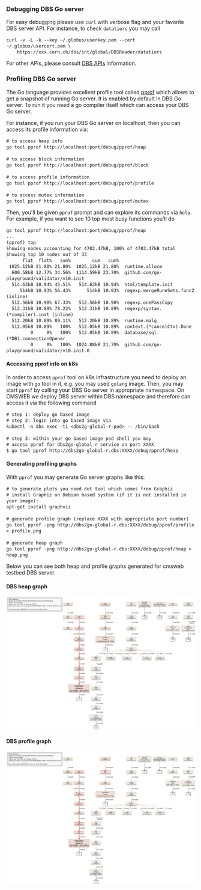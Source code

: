 ### Debugging DBS Go server
For easy debugging please use `curl` with verbose flag and your favorite
DBS server API. For instance, to check `datatiers` you may call
```
curl -v -L -k --key ~/.globus/userkey.pem --cert ~/.globus/usercert.pem \
    https://xxx.cern.ch/dbs/int/global/DBSReader/datatiers
```
For other APIs, please consult [DBS APIs](apis.md) information.

### Profiling DBS Go server
The Go language provides excellent profile tool called
[pprof](https://go.dev/blog/pprof)
which allows to get a snapshot of running Go server. It is enabled by default
in DBS Go server. To run it you need a go compiler itself which can access
your DBS Go server.

For instance, if you run your DBS Go server on localhost, then you can access
its profile information via:
```
# to access heap info
go tool pprof http://localhost:port/debug/pprof/heap

# to access block information
go tool pprof http://localhost:port/debug/pprof/block

# to access profile information
go tool pprof http://localhost:port/debug/pprof/profile

# to access mutex information
go tool pprof http://localhost:port/debug/pprof/mutex
```
Then, you'll be given `pprof` prompt and can explore its commands via
`help`. For example, if you want to see 10 top most busy functions you'll do
```
go tool pprof http://localhost:port/debug/pprof/heap
...
(pprof) top
Showing nodes accounting for 4703.47kB, 100% of 4703.47kB total
Showing top 10 nodes out of 33
      flat  flat%   sum%        cum   cum%
 1025.12kB 21.80% 21.80%  1025.12kB 21.80%  runtime.allocm
  600.58kB 12.77% 34.56%  1114.59kB 23.70%  github.com/go-playground/validator/v10.init
  514.63kB 10.94% 45.51%   514.63kB 10.94%  html/template.init
     514kB 10.93% 56.43%      514kB 10.93%  regexp.mergeRuneSets.func2 (inline)
  512.56kB 10.90% 67.33%   512.56kB 10.90%  regexp.onePassCopy
  512.31kB 10.89% 78.22%   512.31kB 10.89%  regexp/syntax.(*compiler).inst (inline)
  512.20kB 10.89% 89.11%   512.20kB 10.89%  runtime.malg
  512.05kB 10.89%   100%   512.05kB 10.89%  context.(*cancelCtx).Done
         0     0%   100%   512.05kB 10.89%  database/sql.(*DB).connectionOpener
         0     0%   100%  1024.88kB 21.79%  github.com/go-playground/validator/v10.init.0
```

#### Accessing pprof info on k8s
In order to access `pprof` tool on k8s infrastructure you need to deploy
an image with `go` tool in it, e.g. you may used `golang` image. Then, you may
start `pprof` by calling your DBS Go server in appropriate namespace. On CMSWEB
we deploy DBS server within DBS namespace and therefore can access it via the
following command
```
# step 1: deploy go based image
# step 2: login into go based image via
kubectl -n dbs exec -ti <dbs2g-global-r-pod> -- /bin/bash

# step 3: within your go based image pod shell you may
# access pprof for dbs2go-global-r service on port XXXX
$ go tool pprof http://dbs2go-global-r.dbs:XXXX/debug/pprof/heap
```

#### Generating profiling graphs
With `pprof` you may generate Go server graphs like this:
```
# to generate plots you need dot tool which comes from Graphiz
# install Graphiz on Debian based system (if it is not installed in your image):
apt-get install graphviz

# generate profile graph (replace XXXX with appropriate port number)
go tool pprof -png http://dbs2go-global-r.dbs:XXXX/debug/pprof/profile > profile.png

# generate heap graph
go tool pprof -png http://dbs2go-global-r.dbs:XXXX/debug/pprof/heap > heap.png
```
Below you can see both heap and profile graphs generated for cmsweb testbed DBS
server.

#### DBS heap graph
![DBS Server heap](images/heap.png)

#### DBS profile graph
![DBS Server profile](images/heap.png)
